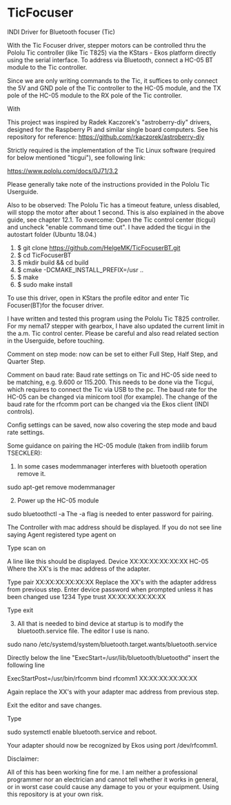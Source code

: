 # TicFocuser
INDI Driver for Bluetooth focuser (Tic)

With the Tic Focuser driver, stepper motors can be controlled thru the Pololu Tic controller (like Tic T825) via the KStars - Ekos platform directly using the serial interface. To address via Bluetooth, connect a HC-05 BT module to the Tic controller. 

Since we are only writing commands to the Tic, it suffices to only connect the 5V and GND pole of the Tic controller to the HC-05 module, and the TX pole of the HC-05 module to the RX pole of the Tic controller.

With 

This project was inspired by Radek Kaczorek's "astroberry-diy" drivers, designed for the Raspberry Pi and similar single board computers. See his repository for reference: https://github.com/rkaczorek/astroberry-diy

Strictly required is the implementation of the Tic Linux software (required for below mentioned "ticgui"), see following link:

https://www.pololu.com/docs/0J71/3.2

Please generally take note of the instructions provided in the Pololu Tic Userguide.

Also to be observed: The Pololu Tic has a timeout feature, unless disabled, will stopp the motor after about 1 second. This is also explained in the above guide, see chapter 12.1. To overcome: Open the Tic control center (ticgui) and uncheck "enable command time  out". I have added the ticgui in the autostart folder (Ubuntu 18.04.)

1) $ git clone https://github.com/HelgeMK/TicFocuserBT.git
2) $ cd TicFocuserBT
3) $ mkdir build && cd build
4) $ cmake -DCMAKE_INSTALL_PREFIX=/usr ..
5) $ make
6) $ sudo make install

To use this driver, open in KStars the profile editor and enter Tic Focuser(BT)for the focuser driver.

I have written and tested this program using the Pololu Tic T825 controller. For my nema17 stepper with gearbox, I have also updated the current limit in the a.m. Tic control center. Please be careful and also read related section in the Userguide, before touching.

Comment on step mode: now can be set to either Full Step, Half Step, and Quarter Step.

Comment on baud rate: Baud rate settings on Tic and HC-05 side need to be matching, e.g. 9.600 or 115.200. This needs to be done via the Ticgui, which requires to connect the Tic via USB to the pc. The baud rate for the HC-05 can be changed via minicom tool (for example). The change of the baud rate for the rfcomm port can be changed via the Ekos client (INDI controls).

Config settings can be saved, now also covering the step mode and baud rate settings.

Some guidance on pairing the HC-05 module (taken from indilib forum TSECKLER):

1) In some cases modemmanager interferes with bluetooth operation remove it.

sudo apt-get remove modemmanager

2) Power up the HC-05 module

sudo bluetoothctl -a
The -a flag is needed to enter password for pairing.

The Controller with mac address should be displayed. If you do not see line saying Agent registered type
agent on

Type
scan on

A line like this should be displayed.
Device XX:XX:XX:XX:XX:XX HC-05
Where the XX's is the mac address of the adapter.

Type
pair XX:XX:XX:XX:XX:XX
Replace the XX's with the adapter address from previous step.
Enter device password when prompted unless it has been changed use 1234
Type
trust XX:XX:XX:XX:XX:XX

Type
exit

3) All that is needed to bind device at startup is to modify the bluetooth.service file. The editor I use is nano.

sudo nano /etc/systemd/system/bluetooth.target.wants/bluetooth.service

Directly below the line "ExecStart=/usr/lib/bluetooth/bluetoothd" insert the following line

ExecStartPost=/usr/bin/rfcomm bind rfcomm1 XX:XX:XX:XX:XX:XX

Again replace the XX's with your adapter mac address from previous step.

Exit the editor and save changes.

Type

sudo systemctl enable bluetooth.service and reboot.

Your adapter should now be recognized by Ekos using port /dev/rfcomm1. 

Disclaimer:

All of this has been working fine for me. I am neither a professional programmer nor an electrician and cannot tell whether it works in general, or in worst case could cause any damage to you or your equipment. Using this repository is at your own risk.
